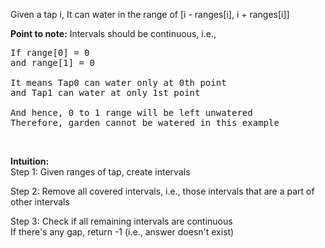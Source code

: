 Given a tap i,
It can water in the range of [i - ranges[i], i + ranges[i]]
<br>

**Point to note:** Intervals should be continuous, i.e.,
<pre>
If range[0] = 0
and range[1] = 0

It means Tap0 can water only at 0th point
and Tap1 can water at only 1st point

And hence, 0 to 1 range will be left unwatered
Therefore, garden cannot be watered in this example
</pre>
<br>

**Intuition:**
<br>
Step 1: Given ranges of tap, create intervals

Step 2: Remove all covered intervals, i.e., those intervals that are a part of other intervals

Step 3: Check if all remaining intervals are continuous 
<br>If there's any gap, return -1 (i.e., answer doesn't exist)



